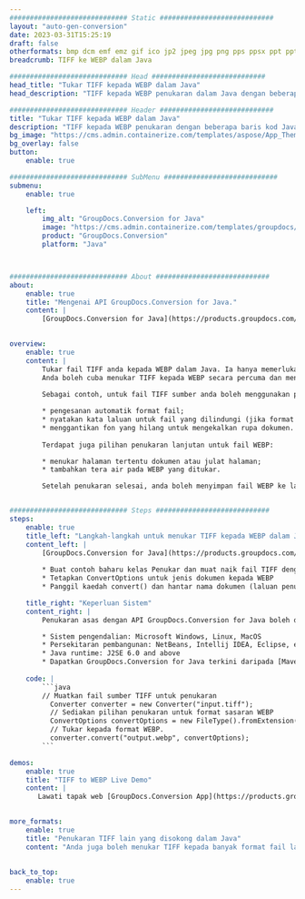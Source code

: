 ```yaml
---
############################# Static ############################
layout: "auto-gen-conversion"
date: 2023-03-31T15:25:19
draft: false
otherformats: bmp dcm emf emz gif ico jp2 jpeg jpg png pps ppsx ppt pptx psb psd svg svgz tga tif tiff webp wmf wmz
breadcrumb: TIFF ke WEBP dalam Java

############################# Head ############################
head_title: "Tukar TIFF kepada WEBP dalam Java"
head_description: "TIFF kepada WEBP penukaran dalam Java dengan beberapa baris kod. Tukar lebih 160 format fail menggunakan API penukaran dokumen GroupDocs untuk Java"

############################# Header ############################
title: "Tukar TIFF kepada WEBP dalam Java"
description: "TIFF kepada WEBP penukaran dengan beberapa baris kod Java."
bg_image: "https://cms.admin.containerize.com/templates/aspose/App_Themes/V3/images/bg/header1.png"
bg_overlay: false
button:
    enable: true

############################# SubMenu ############################
submenu:
    enable: true

    left:
        img_alt: "GroupDocs.Conversion for Java"
        image: "https://cms.admin.containerize.com/templates/groupdocs/images/product-logos/90x90-noborder/groupdocs-conversion-java.png"
        product: "GroupDocs.Conversion"
        platform: "Java"



############################# About ############################
about:
    enable: true
    title: "Mengenai API GroupDocs.Conversion for Java."
    content: |
        [GroupDocs.Conversion for Java](https://products.groupdocs.com/conversion/java/) ialah API penukaran format fail lanjutan untuk menukar antara imej popular dan format dokumen seperti Microsoft Office, OpenDocument, PDF, HTML, e-mel, CAD. dan banyak lagi dengan hanya beberapa baris kod. API asli secara automatik mengesan format dokumen asal dan menawarkan banyak pilihan untuk menyesuaikan dokumen yang ditukar. Bersama-sama dengan fungsi mengekstrak maklumat daripada dokumen, ia juga menyokong caching hasil penukaran ke cakera tempatan secara lalai. Walau bagaimanapun, sebarang jenis storan cache boleh disokong dengan melaksanakan antara muka yang sesuai - Amazon S3, Dropbox, Google Drive, Windows Azure, Reddis atau mana-mana yang lain.
    

overview:
    enable: true
    content: |
        Tukar fail TIFF anda kepada WEBP dalam Java. Ia hanya memerlukan beberapa baris kod Java pada mana-mana platform pilihan anda, seperti Windows, Linux, macOS.
        Anda boleh cuba menukar TIFF kepada WEBP secara percuma dan menilai kualiti hasil penukaran. Bersama-sama dengan skrip penukaran fail mudah, anda boleh mencuba pilihan yang lebih canggih untuk memuatkan fail sumber TIFF dan menyimpan output WEBP. 
        
        Sebagai contoh, untuk fail TIFF sumber anda boleh menggunakan pilihan pemuatan berikut:

        * pengesanan automatik format fail;
        * nyatakan kata laluan untuk fail yang dilindungi (jika format fail menyokongnya);
        * menggantikan fon yang hilang untuk mengekalkan rupa dokumen.
        
        Terdapat juga pilihan penukaran lanjutan untuk fail WEBP:

        * menukar halaman tertentu dokumen atau julat halaman;
        * tambahkan tera air pada WEBP yang ditukar.

        Setelah penukaran selesai, anda boleh menyimpan fail WEBP ke laluan fail setempat anda atau ke mana-mana storan pihak ketiga seperti FTP, Amazon S3, Google Drive, Dropbox dll. Sila ambil perhatian - untuk menukar TIFF kepada WEBP, anda tidak perlu memasang sebarang perisian tambahan, seperti MS Office, Open Office, Adobe Acrobat Reader dsb.


############################# Steps ############################
steps:
    enable: true
    title_left: "Langkah-langkah untuk menukar TIFF kepada WEBP dalam Java"
    content_left: |
        [GroupDocs.Conversion for Java](https://products.groupdocs.com/conversion/java/) membenarkan pembangun menukar fail TIFF kepada WEBP dengan mudah dengan beberapa baris kod.
        
        * Buat contoh baharu kelas Penukar dan muat naik fail TIFF dengan laluan penuh
        * Tetapkan ConvertOptions untuk jenis dokumen kepada WEBP
        * Panggil kaedah convert() dan hantar nama dokumen (laluan penuh) dan format (WEBP) sebagai parameter

    title_right: "Keperluan Sistem"
    content_right: |
        Penukaran asas dengan API GroupDocs.Conversion for Java boleh dilakukan dengan hanya beberapa baris kod. API kami disokong pada semua platform dan sistem pengendalian utama. Sebelum melaksanakan kod di bawah, pastikan anda mempunyai prasyarat berikut dipasang pada sistem anda.

        * Sistem pengendalian: Microsoft Windows, Linux, MacOS
        * Persekitaran pembangunan: NetBeans, Intellij IDEA, Eclipse, etc.
        * Java runtime: J2SE 6.0 and above
        * Dapatkan GroupDocs.Conversion for Java terkini daripada [Maven](https://repository.groupdocs.com/webapp/#/artifacts/browse/tree/General/repo/com/groupdocs/groupdocs-conversion)
         
    code: |
        ```java    
        // Muatkan fail sumber TIFF untuk penukaran
          Converter converter = new Converter("input.tiff");
          // Sediakan pilihan penukaran untuk format sasaran WEBP
          ConvertOptions convertOptions = new FileType().fromExtension("webp").getConvertOptions();
          // Tukar kepada format WEBP.
          converter.convert("output.webp", convertOptions);
        ```

demos:
    enable: true
    title: "TIFF to WEBP Live Demo"
    content: |
       Lawati tapak web [GroupDocs.Conversion App](https://products.groupdocs.app/conversion/family) kami dan cuba TIFF kepada WEBP penukaran sekarang. Demo percuma mempunyai faedah berikut
          

more_formats:
    enable: true
    title: "Penukaran TIFF lain yang disokong dalam Java"
    content: "Anda juga boleh menukar TIFF kepada banyak format fail lain. Sila lihat senarai di bawah."
       
       
back_to_top:
    enable: true
---
```

